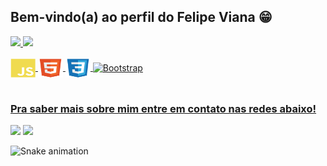 ## Bem-vindo(a) ao perfil do Felipe Viana 😁

 <div>
   <a href="https://github.com/felipemviana">
   <img height="180em" src="https://github-readme-stats.vercel.app/api?username=felipemviana&show_icons=true&theme=radical&include_all_commits=true&count_private=true"/>
   <img height="180em" src="https://github-readme-stats.vercel.app/api/top-langs/?username=felipemviana&layout=compact&langs_count=6&theme=radical"/>

</div>
<div style="display: inline_block"><br>
  <img align="center" alt="Js" height="30" width="40" src="https://raw.githubusercontent.com/devicons/devicon/master/icons/javascript/javascript-plain.svg">
  <img align="center" alt="HTML" height="30" width="40" src="https://raw.githubusercontent.com/devicons/devicon/master/icons/html5/html5-original.svg">
  <img align="center" alt="CSS" height="30" width="40" src="https://raw.githubusercontent.com/devicons/devicon/master/icons/css3/css3-original.svg">
  <img align="center" alt="Bootstrap" height="30" width="40"  src="https://cdn.jsdelivr.net/gh/devicons/devicon/icons/bootstrap/bootstrap-original.svg"">
</div>
 
 <br>
 
  ### Pra saber mais sobre mim entre em contato nas redes abaixo!
 
<div> 
  <a href = "mailto:felipemviana7@gmail.com"><img src="https://img.shields.io/badge/-Gmail-%23333?style=for-the-badge&logo=gmail&logoColor=white" target="_blank"></a>
  <a href="https://www.linkedin.com/in/felipe-manoel-viana-da-silva-7aa461237/" target="_blank"><img src="https://img.shields.io/badge/-LinkedIn-%230077B5?style=for-the-badge&logo=linkedin&logoColor=white" target="_blank"></a> 
 
  ![Snake animation](https://github.com/felipemviana/felipemviana/blob/output/github-contribution-grid-snake.svg)

</div>
